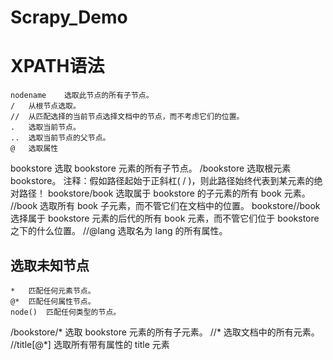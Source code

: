 # Scrapy_Demo
# XPATH语法
```
nodename	选取此节点的所有子节点。
/	从根节点选取。
//	从匹配选择的当前节点选择文档中的节点，而不考虑它们的位置。
.	选取当前节点。
..	选取当前节点的父节点。
@	选取属性
```
bookstore	选取 bookstore 元素的所有子节点。
/bookstore	选取根元素 bookstore。
注释：假如路径起始于正斜杠( / )，则此路径始终代表到某元素的绝对路径！
bookstore/book	选取属于 bookstore 的子元素的所有 book 元素。
//book	选取所有 book 子元素，而不管它们在文档中的位置。
bookstore//book	选择属于 bookstore 元素的后代的所有 book 元素，而不管它们位于 bookstore 之下的什么位置。
//@lang	选取名为 lang 的所有属性。
## 选取未知节点
```
*	匹配任何元素节点。
@*	匹配任何属性节点。
node()	匹配任何类型的节点。
```
/bookstore/*	选取 bookstore 元素的所有子元素。
//*	选取文档中的所有元素。
//title[@*]	选取所有带有属性的 title 元素
